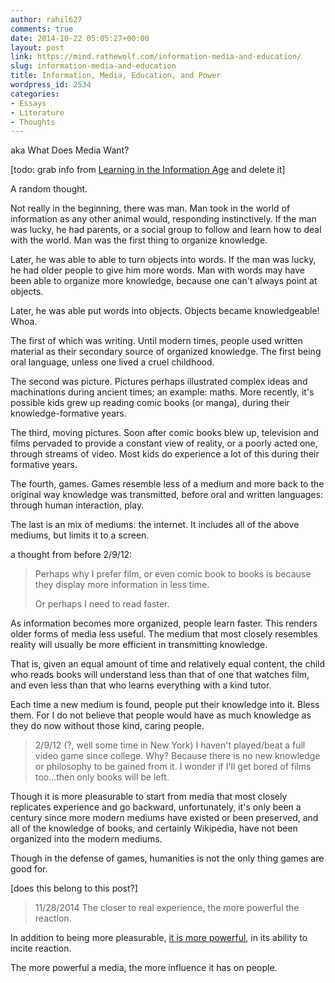 ```yaml
---
author: rahil627
comments: true
date: 2014-10-22 05:05:27+00:00
layout: post
link: https://mind.rathewolf.com/information-media-and-education/
slug: information-media-and-education
title: Information, Media, Education, and Power
wordpress_id: 2534
categories:
- Essays
- Literature
- Thoughts
---
```


aka What Does Media Want?

[todo: grab info from [Learning in the Information Age](https://mind.rathewolf.com/learning-in-the-information-age) and delete it]

A random thought.

Not really in the beginning, there was man. Man took in the world of information as any other animal would, responding instinctively. If the man was lucky, he had parents, or a social group to follow and learn how to deal with the world. Man was the first thing to organize knowledge.

Later, he was able to able to turn objects into words. If the man was lucky, he had older people to give him more words. Man with words may have been able to organize more knowledge, because one can't always point at objects.

Later, he was able put words into objects. Objects became knowledgeable! Whoa.

The first of which was writing. Until modern times, people used written material as their secondary source of organized knowledge. The first being oral language, unless one lived a cruel childhood.

The second was picture. Pictures perhaps illustrated complex ideas and machinations during ancient times; an example: maths. More recently, it's possible kids grew up reading comic books (or manga), during their knowledge-formative years.

The third, moving pictures. Soon after comic books blew up, television and films pervaded to provide a constant view of reality, or a poorly acted one, through streams of video. Most kids do experience a lot of this during their formative years.

The fourth, games. Games resemble less of a medium and more back to the original way knowledge was transmitted, before oral and written languages: through human interaction, play.

The last is an mix of mediums: the internet. It includes all of the above mediums, but limits it to a screen.

a thought from before 2/9/12:


<blockquote>
Perhaps why I prefer film, or even comic book to books is because they display more information in less time.

Or perhaps I need to read faster.</blockquote>



As information becomes more organized, people learn faster. This renders older forms of media less useful. The medium that most closely resembles reality will usually be more efficient in transmitting knowledge.

That is, given an equal amount of time and relatively equal content, the child who reads books will understand less than that of one that watches film, and even less than that who learns everything with a kind tutor.

Each time a new medium is found, people put their knowledge into it. Bless them. For I do not believe that people would have as much knowledge as they do now without those kind, caring people.



<blockquote>2/9/12 (?, well some time in New York)
I haven't played/beat a full video game since college. Why? Because there is no new knowledge or philosophy to be gained from it. I wonder if I'll get bored of films too...then only books will be left.</blockquote>



Though it is more pleasurable to start from media that most closely replicates experience and go backward, unfortunately, it's only been a century since more modern mediums have existed or been preserved, and all of the knowledge of books, and certainly Wikipedia, have not been organized into the modern mediums.

Though in the defense of games, humanities is not the only thing games are good for.

[does this belong to this post?]


<blockquote>11/28/2014
The closer to real experience, the more powerful the reaction.</blockquote>



In addition to being more pleasurable, [it is more powerful](https://mind.rathewolf.com/the-most-powerful-forms-of-art), in its ability to incite reaction.

The more powerful a media, the more influence it has on people.
